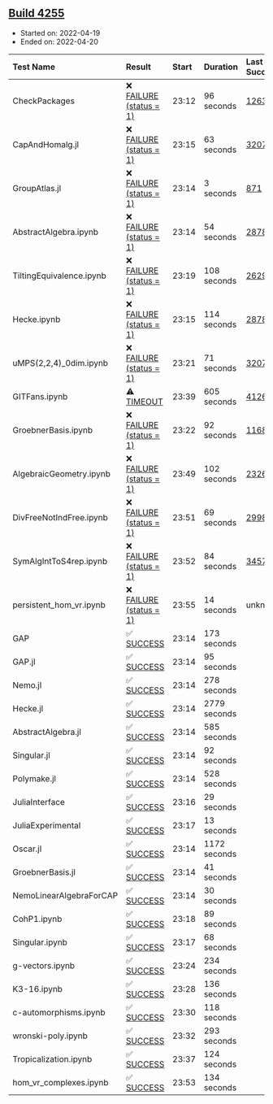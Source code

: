 ## [Build 4255](https://oscarci.mathematik.uni-kl.de/job/oscar-stable/4255/)

* Started on: 2022-04-19
* Ended on: 2022-04-20

| Test Name    | Result | Start | Duration | Last Success | First Failure |
|:-------------|:-------|:------|:---------|:-------------|:--------------|
| CheckPackages | ❌ [FAILURE (status = 1)](https://oscarci.mathematik.uni-kl.de/job/oscar-stable/4255/artifact/logs/build-4255/CheckPackages.log) | 23:12 | 96 seconds | [1263](https://oscarci.mathematik.uni-kl.de/job/oscar-stable/1263/) | [1264](https://oscarci.mathematik.uni-kl.de/job/oscar-stable/1264/) |
| CapAndHomalg.jl | ❌ [FAILURE (status = 1)](https://oscarci.mathematik.uni-kl.de/job/oscar-stable/4255/artifact/logs/build-4255/CapAndHomalg.jl.log) | 23:15 | 63 seconds | [3207](https://oscarci.mathematik.uni-kl.de/job/oscar-stable/3207/) | [3208](https://oscarci.mathematik.uni-kl.de/job/oscar-stable/3208/) |
| GroupAtlas.jl | ❌ [FAILURE (status = 1)](https://oscarci.mathematik.uni-kl.de/job/oscar-stable/4255/artifact/logs/build-4255/GroupAtlas.jl.log) | 23:14 | 3 seconds | [871](https://oscarci.mathematik.uni-kl.de/job/oscar-stable/871/) | [872](https://oscarci.mathematik.uni-kl.de/job/oscar-stable/872/) |
| AbstractAlgebra.ipynb | ❌ [FAILURE (status = 1)](https://oscarci.mathematik.uni-kl.de/job/oscar-stable/4255/artifact/logs/build-4255/AbstractAlgebra.ipynb.log) | 23:14 | 54 seconds | [2878](https://oscarci.mathematik.uni-kl.de/job/oscar-stable/2878/) | [2879](https://oscarci.mathematik.uni-kl.de/job/oscar-stable/2879/) |
| TiltingEquivalence.ipynb | ❌ [FAILURE (status = 1)](https://oscarci.mathematik.uni-kl.de/job/oscar-stable/4255/artifact/logs/build-4255/TiltingEquivalence.ipynb.log) | 23:19 | 108 seconds | [2629](https://oscarci.mathematik.uni-kl.de/job/oscar-stable/2629/) | [2630](https://oscarci.mathematik.uni-kl.de/job/oscar-stable/2630/) |
| Hecke.ipynb | ❌ [FAILURE (status = 1)](https://oscarci.mathematik.uni-kl.de/job/oscar-stable/4255/artifact/logs/build-4255/Hecke.ipynb.log) | 23:15 | 114 seconds | [2878](https://oscarci.mathematik.uni-kl.de/job/oscar-stable/2878/) | [2879](https://oscarci.mathematik.uni-kl.de/job/oscar-stable/2879/) |
| uMPS(2,2,4)_0dim.ipynb | ❌ [FAILURE (status = 1)](https://oscarci.mathematik.uni-kl.de/job/oscar-stable/4255/artifact/logs/build-4255/uMPS-2-2-4-_0dim.ipynb.log) | 23:21 | 71 seconds | [3207](https://oscarci.mathematik.uni-kl.de/job/oscar-stable/3207/) | [3208](https://oscarci.mathematik.uni-kl.de/job/oscar-stable/3208/) |
| GITFans.ipynb | ⚠ [TIMEOUT](https://oscarci.mathematik.uni-kl.de/job/oscar-stable/4255/artifact/logs/build-4255/GITFans.ipynb.log) | 23:39 | 605 seconds | [4126](https://oscarci.mathematik.uni-kl.de/job/oscar-stable/4126/) | [4127](https://oscarci.mathematik.uni-kl.de/job/oscar-stable/4127/) |
| GroebnerBasis.ipynb | ❌ [FAILURE (status = 1)](https://oscarci.mathematik.uni-kl.de/job/oscar-stable/4255/artifact/logs/build-4255/GroebnerBasis.ipynb.log) | 23:22 | 92 seconds | [1168](https://oscarci.mathematik.uni-kl.de/job/oscar-stable/1168/) | [1169](https://oscarci.mathematik.uni-kl.de/job/oscar-stable/1169/) |
| AlgebraicGeometry.ipynb | ❌ [FAILURE (status = 1)](https://oscarci.mathematik.uni-kl.de/job/oscar-stable/4255/artifact/logs/build-4255/AlgebraicGeometry.ipynb.log) | 23:49 | 102 seconds | [2326](https://oscarci.mathematik.uni-kl.de/job/oscar-stable/2326/) | [2327](https://oscarci.mathematik.uni-kl.de/job/oscar-stable/2327/) |
| DivFreeNotIndFree.ipynb | ❌ [FAILURE (status = 1)](https://oscarci.mathematik.uni-kl.de/job/oscar-stable/4255/artifact/logs/build-4255/DivFreeNotIndFree.ipynb.log) | 23:51 | 69 seconds | [2998](https://oscarci.mathematik.uni-kl.de/job/oscar-stable/2998/) | [2999](https://oscarci.mathematik.uni-kl.de/job/oscar-stable/2999/) |
| SymAlgIntToS4rep.ipynb | ❌ [FAILURE (status = 1)](https://oscarci.mathematik.uni-kl.de/job/oscar-stable/4255/artifact/logs/build-4255/SymAlgIntToS4rep.ipynb.log) | 23:52 | 84 seconds | [3457](https://oscarci.mathematik.uni-kl.de/job/oscar-stable/3457/) | [3458](https://oscarci.mathematik.uni-kl.de/job/oscar-stable/3458/) |
| persistent_hom_vr.ipynb | ❌ [FAILURE (status = 1)](https://oscarci.mathematik.uni-kl.de/job/oscar-stable/4255/artifact/logs/build-4255/persistent_hom_vr.ipynb.log) | 23:55 | 14 seconds | unknown | unknown |
| GAP | ✅ [SUCCESS](https://oscarci.mathematik.uni-kl.de/job/oscar-stable/4255/artifact/logs/build-4255/GAP.log) | 23:14 | 173 seconds |  |  |
| GAP.jl | ✅ [SUCCESS](https://oscarci.mathematik.uni-kl.de/job/oscar-stable/4255/artifact/logs/build-4255/GAP.jl.log) | 23:14 | 95 seconds |  |  |
| Nemo.jl | ✅ [SUCCESS](https://oscarci.mathematik.uni-kl.de/job/oscar-stable/4255/artifact/logs/build-4255/Nemo.jl.log) | 23:14 | 278 seconds |  |  |
| Hecke.jl | ✅ [SUCCESS](https://oscarci.mathematik.uni-kl.de/job/oscar-stable/4255/artifact/logs/build-4255/Hecke.jl.log) | 23:14 | 2779 seconds |  |  |
| AbstractAlgebra.jl | ✅ [SUCCESS](https://oscarci.mathematik.uni-kl.de/job/oscar-stable/4255/artifact/logs/build-4255/AbstractAlgebra.jl.log) | 23:14 | 585 seconds |  |  |
| Singular.jl | ✅ [SUCCESS](https://oscarci.mathematik.uni-kl.de/job/oscar-stable/4255/artifact/logs/build-4255/Singular.jl.log) | 23:14 | 92 seconds |  |  |
| Polymake.jl | ✅ [SUCCESS](https://oscarci.mathematik.uni-kl.de/job/oscar-stable/4255/artifact/logs/build-4255/Polymake.jl.log) | 23:14 | 528 seconds |  |  |
| JuliaInterface | ✅ [SUCCESS](https://oscarci.mathematik.uni-kl.de/job/oscar-stable/4255/artifact/logs/build-4255/JuliaInterface.log) | 23:16 | 29 seconds |  |  |
| JuliaExperimental | ✅ [SUCCESS](https://oscarci.mathematik.uni-kl.de/job/oscar-stable/4255/artifact/logs/build-4255/JuliaExperimental.log) | 23:17 | 13 seconds |  |  |
| Oscar.jl | ✅ [SUCCESS](https://oscarci.mathematik.uni-kl.de/job/oscar-stable/4255/artifact/logs/build-4255/Oscar.jl.log) | 23:14 | 1172 seconds |  |  |
| GroebnerBasis.jl | ✅ [SUCCESS](https://oscarci.mathematik.uni-kl.de/job/oscar-stable/4255/artifact/logs/build-4255/GroebnerBasis.jl.log) | 23:14 | 41 seconds |  |  |
| NemoLinearAlgebraForCAP | ✅ [SUCCESS](https://oscarci.mathematik.uni-kl.de/job/oscar-stable/4255/artifact/logs/build-4255/NemoLinearAlgebraForCAP.log) | 23:14 | 30 seconds |  |  |
| CohP1.ipynb | ✅ [SUCCESS](https://oscarci.mathematik.uni-kl.de/job/oscar-stable/4255/artifact/logs/build-4255/CohP1.ipynb.log) | 23:18 | 89 seconds |  |  |
| Singular.ipynb | ✅ [SUCCESS](https://oscarci.mathematik.uni-kl.de/job/oscar-stable/4255/artifact/logs/build-4255/Singular.ipynb.log) | 23:17 | 68 seconds |  |  |
| g-vectors.ipynb | ✅ [SUCCESS](https://oscarci.mathematik.uni-kl.de/job/oscar-stable/4255/artifact/logs/build-4255/g-vectors.ipynb.log) | 23:24 | 234 seconds |  |  |
| K3-16.ipynb | ✅ [SUCCESS](https://oscarci.mathematik.uni-kl.de/job/oscar-stable/4255/artifact/logs/build-4255/K3-16.ipynb.log) | 23:28 | 136 seconds |  |  |
| c-automorphisms.ipynb | ✅ [SUCCESS](https://oscarci.mathematik.uni-kl.de/job/oscar-stable/4255/artifact/logs/build-4255/c-automorphisms.ipynb.log) | 23:30 | 118 seconds |  |  |
| wronski-poly.ipynb | ✅ [SUCCESS](https://oscarci.mathematik.uni-kl.de/job/oscar-stable/4255/artifact/logs/build-4255/wronski-poly.ipynb.log) | 23:32 | 293 seconds |  |  |
| Tropicalization.ipynb | ✅ [SUCCESS](https://oscarci.mathematik.uni-kl.de/job/oscar-stable/4255/artifact/logs/build-4255/Tropicalization.ipynb.log) | 23:37 | 124 seconds |  |  |
| hom_vr_complexes.ipynb | ✅ [SUCCESS](https://oscarci.mathematik.uni-kl.de/job/oscar-stable/4255/artifact/logs/build-4255/hom_vr_complexes.ipynb.log) | 23:53 | 134 seconds |  |  |
